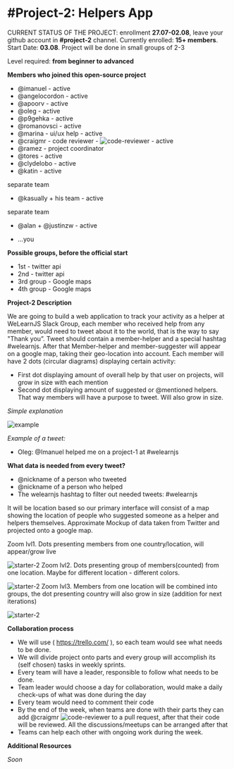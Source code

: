 # #Project-2: Helpers App

CURRENT STATUS OF THE PROJECT: enrollment **27.07-02.08**, leave your github account in **#project-2** channel. Currently enrolled: **15+ members**. Start Date: **03.08**. Project will be done in small groups of 2-3

Level required: **from beginner to advanced**

**Members who joined this open-source project**

* @imanuel  - active
* @angelocordon -  active
* @apoorv - active
* @oleg  - active
* @p9gehka - active
* @romanovsci - active
* @marina - ui/ux help - active
* @craigmr - code reviewer - ![code-reviewer](http://i.imgur.com/mXs64t0.png) - active
* @ramez - project coordinator
* @tores - active
* @clydelobo - active
* @katin - active

separate team
* @kasually + his team - active

separate team
* @alan + @justinzw - active

* ...you

**Possible groups, before the official start**
* 1st - twitter api
* 2nd - twitter api
* 3rd group - Google maps
* 4th group - Google maps

**Project-2 Description**

We are going to build a web application to track your activity as a helper at WeLearnJS Slack Group, each member who received help from any member, would need to tweet about it to the world, that is the way to say "Thank you”. Tweet should contain a member-helper and a special hashtag #welearnjs. After that Member-helper and member-suggester will appear on a google map, taking their geo-location into account. Each member will have 2 dots (circular diagrams) displaying certain activity:

 - First dot displaying amount of overall help by that user on projects, will grow in size with each mention
 - Second dot displaying amount of suggested or @mentioned helpers. That way members will have a purpose to tweet. Will also grow in size.

*Simple explanation*

![example](http://i.imgur.com/Xn6lmXP.png)

*Example of a tweet:*
 - Oleg:  @Imanuel helped me on a project-1 at #welearnjs

**What data is needed from every tweet?**
* @nickname of a person who tweeted
* @nickname of a person who helped
* The welearnjs hashtag to filter out needed tweets: #welearnjs

It will be location based so our primary interface will consist of a map showing the location of people who suggested someone as a helper and helpers themselves. Approximate Mockup of data taken from Twitter and projected onto a google map.

Zoom lvl1. Dots presenting members from one country/location, will appear/grow live

![starter-2](http://i.imgur.com/sDmc5hg.png)
Zoom lvl2. Dots presenting group of members(counted) from one location. Maybe for different location - different colors.

![starter-2](http://i.imgur.com/03W86J3.png)
Zoom lvl3. Members from one location will be combined into groups, the dot presenting country will also grow in size (addition for next iterations)

![starter-2](http://i.imgur.com/wyKgo8A.png)


**Collaboration process**

* We will use ( https://trello.com/ ), so each team would see what needs to be done.
* We will divide project onto parts and every group will accomplish its (self chosen) tasks in weekly sprints.
* Every team will have a leader, responsible to follow what needs to be done.
* Team leader would choose a day for collaboration, would make a daily check-ups of what was done during the day
* Every team would need to comment their code
* By the end of the week, when teams are done with their parts they can add @craigmr ![code-reviewer](http://i.imgur.com/mXs64t0.png) to a pull request, after that their code will be reviewed. All the discussions/meetups can be arranged after that
* Teams can help each other with ongoing work during the week.

**Additional Resources**

*Soon*
